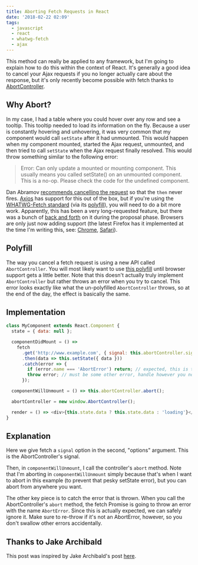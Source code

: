 ```yaml
---
title: Aborting Fetch Requests in React
date: '2018-02-22 02:09'
tags:
  - javascript
  - react
  - whatwg-fetch
  - ajax
---
```


This method can really be applied to any framework, but I'm going to explain how to do this within the context of React. It's generally a good idea to cancel your Ajax requests if you no longer actually care about the response, but it's only recently become possible with fetch thanks to  [AbortController](https://developer.mozilla.org/en-US/docs/Web/API/AbortController/abort).

## Why Abort?
In my case, I had a table where you could hover over any row and see a tooltip. This tooltip needed to load its information on the fly. Because a user is constantly hovering and unhovering, it was very common that my component would call `setState` after it had unmounted. This would happen when my component mounted, started the Ajax request, unmounted, and then tried to call `setState` when the Ajax request finally resolved. This would throw something similar to the following error:

> Error: Can only update a mounted or mounting component. This usually means you called setState() on an unmounted component. This is a no-op. Please check the code for the undefined component.

Dan Abramov [recommends cancelling the request](dan-abramov-cancel-advice) so that the `then` never fires. [Axios](axios) has support for this out of the box, but if you're using the [WHATWG-Fetch standard](whatwg-fetch-standard) (via its [polyfill](whatwg-fetch-polyfill)), you will need to do a bit more work. Apparently, this has been a very long-requested feature, but there was a bunch of [back and forth](aborting-fetch-history) on it during the proposal phase. Browsers are only just now adding support (the latest Firefox has it implemented at the time I'm writing this, see: [Chrome](chrome-browser-support), [Safari](safari-browser-support)).

## Polyfill
The way you cancel a fetch request is using a new API called `AbortController`. You will most likely want to use [this polyfill](abortcontroller-polyfill) until browser support gets a little better. Note that this doesn't actually truly implement `AbortController` but rather throws an error when you try to cancel. This error looks exactly like what the un-polyfilled `AbortController` throws, so at the end of the day, the effect is basically the same.

## Implementation

```js
class MyComponent extends React.Component {
  state = { data: null };

  componentDidMount = () =>
    fetch
      .get('http://www.example.com', { signal: this.abortController.signal })
      .then(data => this.setState({ data }))
      .catch(error => {
        if (error.name === 'AbortError') return; // expected, this is the abort, so just return
        throw error; // must be some other error, handle however you normally would
      });

  componentWillUnmount = () => this.abortController.abort();

  abortController = new window.AbortController();

  render = () => <div>{this.state.data ? this.state.data : 'loading'}</div>;
}
```

## Explanation
Here we give fetch a `signal` option in the second, "options" argument. This is the AbortController's signal.

Then, in `componentWillUnmount`, I call the controller's `abort` method. Note that I'm aborting in `componentWillUnmount` simply because that's when I want to abort in this example (to prevent that pesky setState error), but you can abort from anywhere you want.

The other key piece is to catch the error that is thrown. When you call the AbortController's `abort` method, the fetch Promise is going to throw an error with the name `AbortError`. Since this is actually expected, we can safely ignore it. Make sure to re-throw if it's not an AbortError, however, so you don't swallow other errors accidentally.

## Thanks to Jake Archibald
This post was inspired by Jake Archibald's post [here](jake-archibald-post).

[axios]: https://github.com/axios/axios
[dan-abramov-cancel-advice]: https://github.com/facebook/react/issues/2787#issuecomment-304485634
[whatwg-fetch-standard]: https://fetch.spec.whatwg.org/
[whatwg-fetch-polyfill]: https://github.com/github/fetch
[aborting-fetch-history]: https://developers.google.com/web/updates/2017/09/abortable-fetch#the_history
[chrome-browser-support]: https://bugs.chromium.org/p/chromium/issues/detail?id=750599
[safari-browser-support]: https://bugs.webkit.org/show_bug.cgi?id=174980
[abortcontroller-polyfill]:https://github.com/mo/abortcontroller-polyfill
[jake-archibald-post]: https://developers.google.com/web/updates/2017/09/abortable-fetch
